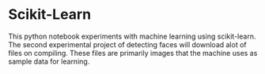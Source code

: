 # Scikit-Learn

This python notebook experiments with machine learning using scikit-learn. 
The second experimental project of detecting faces will download alot of files on compiling. These files are primarily images that the machine uses as sample data for learning.
